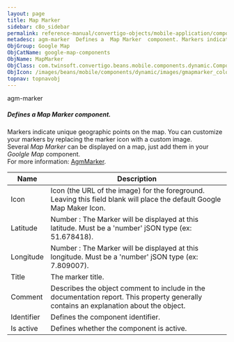 ```yaml
---
layout: page
title: Map Marker
sidebar: c8o_sidebar
permalink: reference-manual/convertigo-objects/mobile-application/components/google-map-components/map-marker/
metadesc: agm-marker  Defines a  Map Marker  component. Markers indicate unique geographic points on the map. You can customize your markers by replacing the ma
ObjGroup: Google Map
ObjCatName: google-map-components
ObjName: MapMarker
ObjClass: com.twinsoft.convertigo.beans.mobile.components.dynamic.ComponentManager$1
ObjIcon: /images/beans/mobile/components/dynamic/images/gmapmarker_color_32x32.png
topnav: topnavobj
---
```

agm-marker<br/>

##### Defines a <i>Map Marker</i> component.<br/>
Markers indicate unique geographic points on the map. You can customize your markers by replacing the marker icon with a custom image.<br/>
Several <i>Map Marker</i> can be displayed on a map, just add them in your <i>Goolgle Map</i> component.<br/>
 For more information: <a href='https://angular-maps.com/api-docs/agm-core/directives/AgmMarker.html' target='_blank'>AgmMarker</a>.

Name | Description 
--- | ---
Icon | Icon (the URL of the image) for the foreground. Leaving this field blank will place the default Google Map Maker Icon.
Latitude | Number : The Marker will be displayed at this latitude. Must be a 'number' jSON type (ex: 51.678418).
Longitude | Number : The Marker will be displayed at this longitude. Must be a 'number' jSON type (ex: 7.809007).
Title | The marker title.
Comment | Describes the object comment to include in the documentation report.  This property generally contains an explanation about the object. 
Identifier | Defines the component identifier.  
Is active | Defines whether the component is active. 

